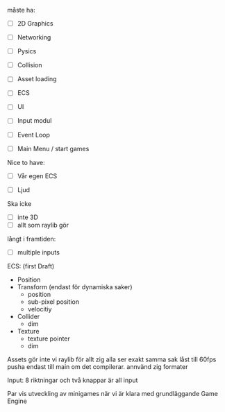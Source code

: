 måste ha:
- [ ] 2D Graphics
- [ ] Networking
- [ ] Pysics
- [ ] Collision
- [ ] Asset loading
- [ ] ECS
- [ ] UI
- [ ] Input modul
- [ ] Event Loop
- [ ] Main Menu / start games


Nice to have:
- [ ] Vår egen ECS
- [ ] Ljud


Ska icke
- [ ] inte 3D
- [ ] allt som raylib gör

långt i framtiden:
- [ ] multiple inputs

ECS: (first Draft)
- Position
- Transform (endast för dynamiska saker)
    - position
    - sub-pixel position
    - velocitiy
- Collider
    - dim
- Texture
    - texture pointer
    - dim



Assets gör inte vi
raylib för allt
zig
alla ser exakt samma sak 
låst till 60fps
pusha endast till main om det compilerar.
annvänd zig formater

Input:
8 riktningar och två knappar är all input

Par vis utveckling av minigames när vi är klara med grundläggande Game Engine 